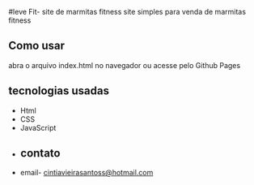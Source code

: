 #leve  Fit- site de marmitas fitness
site simples para venda de marmitas fitness
## Como usar
abra o arquivo index.html no navegador ou acesse pelo Github Pages
## tecnologias usadas
- Html
- CSS
- JavaScript
- ## contato
- email- cintiavieirasantoss@hotmail.com
